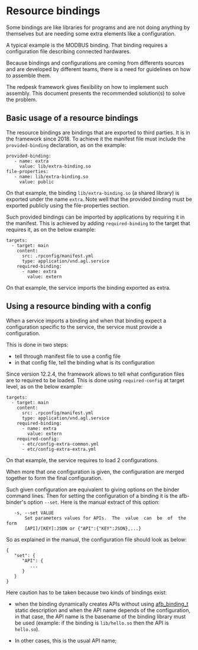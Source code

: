 Resource bindings
=================

Some bindings are like libraries for programs and
are not doing anything by themselves but are needing
some extra elements like a configuration.

A typical example is the MODBUS binding. That binding
requires a configuration file describing connected
hardwares.

Because bindings and configurations are coming from
differents sources and are developed by different
teams, there is a need for guidelines on how to assemble
them.

The redpesk framework gives flexibility on how to
implement such assembly. This document presents
the recommended solution(s) to solve the problem.

## Basic usage of a resource bindings

The resource bindings are bindings that are exported
to third parties. It is in the framework since 2018.
To achieve it the manifest file must include the
`provided-binding` declaration, as on the example:

```
provided-binding:
   - name: extra
     value: lib/extra-binding.so
file-properties:
   - name: lib/extra-binding.so
     value: public
```

On that example, the binding `lib/extra-binding.so`
(a shared library) is exported under the name `extra`.
Note well that the provided binding must be exported
publicly using the file-properties section.

Such provided bindings can be imported by applications
by requiring it in the manifest. This is achieved by
adding `required-binding` to the target that requires it,
as on the below example:

```
targets:
  - target: main
    content:
      src: .rpconfig/manifest.yml
      type: application/vnd.agl.service
    required-binding:
      - name: extra
        value: extern
```

On that example, the service imports the binding exported
as extra.

## Using a resource binding with a config

When a service imports a binding and when that binding
expect a configuration specific to the service, the
service must provide a configuration.

This is done in two steps:

- tell through manifest file to use a config file
- in that config file, tell the binding what is its configuration

Since version 12.2.4, the framework allows to tell
what configuration files are to required to be loaded.
This is done using `required-config` at target level,
as on the below example:

```
targets:
  - target: main
    content:
      src: .rpconfig/manifest.yml
      type: application/vnd.agl.service
    required-binding:
      - name: extra
        value: extern
    required-config:
      - etc/config-extra-common.yml
      - etc/config-extra-extra.yml
```

On that example, the service requires to load 2 configurations.

When more that one configuration is given, the configuration are
merged together to form the final configuration.

Such given configuration are equivalent to giving options on the
binder command lines. Then for setting the configuration of a binding
it is the afb-binder's option `--set`. Here is the manual extract of
this option:

```
   -s, --set VALUE
       Set parameters values for APIs.  The  value  can  be  of  the  form
       [API]/[KEY]:JSON or {"API":{"KEY":JSON},...}
```

So as explained in the manual, the configuration file should look
as below:

```
{
   "set": {
      "API": {
         ...
      }
   }
}
```

Here caution has to be taken because two kinds of bindings exist:

- when the binding dynamically creates APIs without using [afb_binding_t][1]
  static description and when the API name depends of the configuration,
  in that case, the API name is the basename of the binding library must
  be used (example: if the binding is `lib/hello.so` then the API is `hello.so`).

- In other cases, this is the usual API name;



[1]: https://docs.redpesk.bzh/docs/en/master/developer-guides/reference-v4/types-and-globals.html#the-type-afb_binding_t

